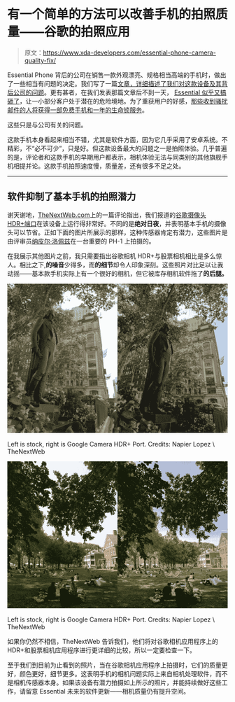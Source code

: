 # 有一个简单的方法可以改善手机的拍照质量——谷歌的拍照应用

> 原文：<https://www.xda-developers.com/essential-phone-camera-quality-fix/>

Essential Phone 背后的公司在销售一款外观漂亮、规格相当高端的手机时，做出了一些相当有问题的决定。我们写了一篇[文章，详细描述了我们对这款设备及其背后公司的问题](https://www.xda-developers.com/essential-bleeding-consumer-trust/)。更有甚者，在我们发表那篇文章后不到一天， [Essential 似乎又搞砸了](https://www.xda-developers.com/psa-potential-phishing-alert-essential/)，让一小部分客户处于潜在的危险境地。为了重获用户的好感，[那些收到骚扰邮件的人将获得一部免费手机和一年的生命锁服务](https://www.xda-developers.com/andy-rubin-essential-free-phone/)。

这些只是与公司有关的问题。

这款手机本身看起来相当不错，尤其是软件方面，因为它几乎采用了安卓系统。不精彩，不“必不可少”，只是好。但这款设备最大的问题之一是拍照体验。几乎普遍的是，评论者和这款手机的早期用户都表示，相机体验无法与同类别的其他旗舰手机相提并论。这款手机拍照速度慢，质量差，还有很多不足之处。

* * *

## 软件抑制了基本手机的拍照潜力

谢天谢地，[TheNextWeb.com](https://thenextweb.com/reviews/2017/08/30/essential-phone-review/)上的一篇评论指出，我们报道的[谷歌摄像头 HDR+端口](https://www.xda-developers.com/google-camera-updated-zero-shutter-lag-xiaomi/)在该设备上运行得非常好。不同的是**绝对日夜**，并表明基本手机的摄像头可以节省。正如下面的图片所展示的那样，这种传感器肯定有潜力，这些图片是由评审员[纳皮尔·洛佩兹](https://thenextweb.com/author/napierlopez/)在一台重要的 PH-1 上拍摄的。

在我展示其他图片之前，我只需要指出谷歌相机 HDR+与股票相机相比是多么惊人。相比之下,**的噪音**少得多，而**的细节**却令人印象深刻。这些照片对比足以让我动摇——基本款手机实际上有一个很好的相机，但它被库存相机软件拖了**的后腿。**

 <picture>![](img/21f29ce752db5b5ab059f5ab141a1616.png)</picture> 

Left is stock, right is Google Camera HDR+ Port. Credits: Napier Lopez \\ TheNextWeb

 <picture>![](img/a36e23b733e11ec6a9060b77fe817fb5.png)</picture> 

Left is stock, right is Google Camera HDR+ Port. Credits: Napier Lopez \\ TheNextWeb

如果你仍然不相信，TheNextWeb 告诉我们，他们将对谷歌相机应用程序上的 HDR+和股票相机应用程序进行更详细的比较，所以一定要检查一下。

至于我们到目前为止看到的照片，当在谷歌相机应用程序上拍摄时，它们的质量更好，颜色更好，细节更多。这表明手机的相机问题实际上来自相机处理软件，而不是相机传感器本身。如果该设备有潜力拍摄如上所示的照片，并能持续做好这些工作，请留意 Essential 未来的软件更新——相机质量仍有提升空间。